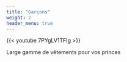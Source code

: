 ```yaml
---
title: "Garçons"
weight: 2
header_menu: true
---
```


{{< youtube 7PYgLV1TFIg >}}

Large gamme de vêtements pour vos princes

